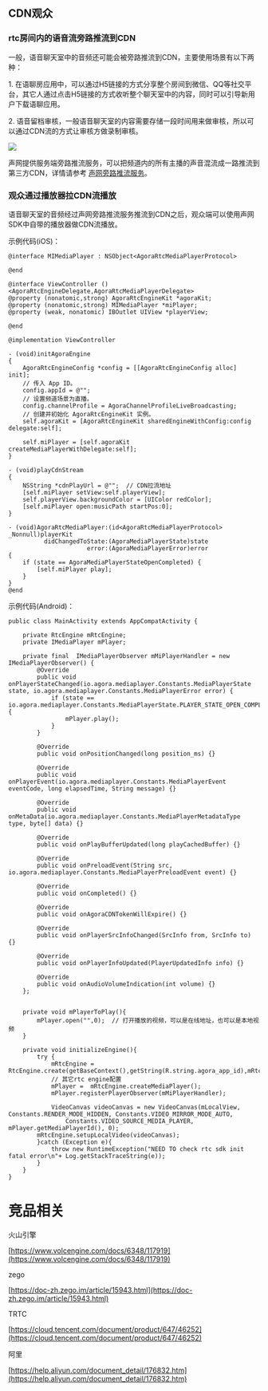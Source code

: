 ## CDN观众 

### rtc房间内的语音流旁路推流到CDN

一般，语音聊天室中的音频还可能会被旁路推流到CDN，主要使用场景有以下两种：

1. 在语聊房应用中，可以通过H5链接的方式分享整个房间到微信、QQ等社交平台，其它人通过点击H5链接的方式收听整个聊天室中的内容，同时可以引导新用户下载语聊应用。

2. 语音留档审核，一般语音聊天室的内容需要存储一段时间用来做审核，所以可以通过CDN流的方式让审核方做录制审核。

![](https://docimg5.docs.qq.com/image/AgAACiNGFGPHrQbz9fFBZ418uV0dvsQN.png?w=1056&h=352)

声网提供服务端旁路推流服务，可以把频道内的所有主播的声音混流成一路推流到第三方CDN，详情请参考 [声网旁路推流服务](https://docs-preprod.agora.io/cn/media-push/streaming_product?platform=All%20Platforms)。

### 观众通过播放器拉CDN流播放 

语音聊天室的音频经过声网旁路推流服务推流到CDN之后，观众端可以使用声网SDK中自带的播放器做CDN流播放。 

示例代码(iOS)：

```
@interface MIMediaPlayer : NSObject<AgoraRtcMediaPlayerProtocol>

@end

@interface ViewController ()<AgoraRtcEngineDelegate,AgoraRtcMediaPlayerDelegate>
@property (nonatomic,strong) AgoraRtcEngineKit *agoraKit;
@property (nonatomic,strong) MIMediaPlayer *miPlayer;
@property (weak, nonatomic) IBOutlet UIView *playerView;

@end

@implementation ViewController

- (void)initAgoraEngine
{
    AgoraRtcEngineConfig *config = [[AgoraRtcEngineConfig alloc] init];
    // 传入 App ID。
    config.appId = @"";
    // 设置频道场景为直播。
    config.channelProfile = AgoraChannelProfileLiveBroadcasting;
    // 创建并初始化 AgoraRtcEngineKit 实例。
    self.agoraKit = [AgoraRtcEngineKit sharedEngineWithConfig:config delegate:self];

    self.miPlayer = [self.agoraKit createMediaPlayerWithDelegate:self];
}

- (void)playCdnStream
{
    NSString *cdnPlayUrl = @"";  // CDN拉流地址
    [self.miPlayer setView:self.playerView];
    self.playerView.backgroundColor = [UIColor redColor];
    [self.miPlayer open:musicPath startPos:0];
}

- (void)AgoraRtcMediaPlayer:(id<AgoraRtcMediaPlayerProtocol> _Nonnull)playerKit
          didChangedToState:(AgoraMediaPlayerState)state
                      error:(AgoraMediaPlayerError)error
{
    if (state == AgoraMediaPlayerStateOpenCompleted) {
        [self.miPlayer play];
    }
}
@end
```

示例代码(Android)：

```
public class MainActivity extends AppCompatActivity {

    private RtcEngine mRtcEngine;
    private IMediaPlayer mPlayer;

	private final  IMediaPlayerObserver mMiPlayerHandler = new IMediaPlayerObserver() {
        @Override
        public void onPlayerStateChanged(io.agora.mediaplayer.Constants.MediaPlayerState state, io.agora.mediaplayer.Constants.MediaPlayerError error) {
            if (state == io.agora.mediaplayer.Constants.MediaPlayerState.PLAYER_STATE_OPEN_COMPLETED){
                mPlayer.play();
            }
        }

        @Override
        public void onPositionChanged(long position_ms) {}

        @Override
        public void onPlayerEvent(io.agora.mediaplayer.Constants.MediaPlayerEvent eventCode, long elapsedTime, String message) {}

        @Override
        public void onMetaData(io.agora.mediaplayer.Constants.MediaPlayerMetadataType type, byte[] data) {}

        @Override
        public void onPlayBufferUpdated(long playCachedBuffer) {}

        @Override
        public void onPreloadEvent(String src, io.agora.mediaplayer.Constants.MediaPlayerPreloadEvent event) {}

        @Override
        public void onCompleted() {}

        @Override
        public void onAgoraCDNTokenWillExpire() {}

        @Override
        public void onPlayerSrcInfoChanged(SrcInfo from, SrcInfo to) {}

        @Override
        public void onPlayerInfoUpdated(PlayerUpdatedInfo info) {}

        @Override
        public void onAudioVolumeIndication(int volume) {}
    };


    private void mPlayerToPlay(){
        mPlayer.open("",0);  // 打开播放的视频，可以是在线地址，也可以是本地视频
    }

    private void initializeEngine(){
        try {
            mRtcEngine = RtcEngine.create(getBaseContext(),getString(R.string.agora_app_id),mRtcEventHandler);
            // 其它rtc engine配置
            mPlayer =  mRtcEngine.createMediaPlayer();
            mPlayer.registerPlayerObserver(mMiPlayerHandler);

            VideoCanvas videoCanvas = new VideoCanvas(mLocalView, Constants.RENDER_MODE_HIDDEN, Constants.VIDEO_MIRROR_MODE_AUTO,
                Constants.VIDEO_SOURCE_MEDIA_PLAYER,  mPlayer.getMediaPlayerId(), 0);
        mRtcEngine.setupLocalVideo(videoCanvas);
        }catch (Exception e){
            throw new RuntimeException("NEED TO check rtc sdk init fatal error\n"+ Log.getStackTraceString(e));
        }
    }
}

```

# 竞品相关

火山引擎

[https://www.volcengine.com/docs/6348/117919](https://www.volcengine.com/docs/6348/117919)

zego

[https://doc-zh.zego.im/article/15943.html](https://doc-zh.zego.im/article/15943.html)

TRTC

[https://cloud.tencent.com/document/product/647/46252](https://cloud.tencent.com/document/product/647/46252)

阿里

[https://help.aliyun.com/document_detail/176832.htm](https://help.aliyun.com/document_detail/176832.htm)